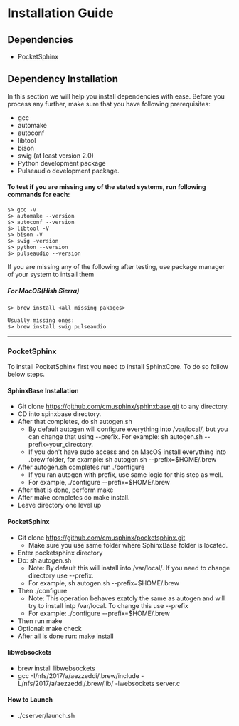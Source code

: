# Installation Guide
## Dependencies
* PocketSphinx

## Dependency Installation
In this section we will help you install dependencies with ease. Before you process any further, make sure that you have following prerequisites:
- gcc
- automake
- autoconf
- libtool
- bison
- swig (at least version 2.0)
- Python development package
- Pulseaudio development package.

#### To test if you are missing any of the stated systems, run following commands for each:
    $> gcc -v
    $> automake --version
    $> autoconf --version
    $> libtool -V
    $> bison -V
    $> swig -version
    $> python --version
    $> pulseaudio --version

If you are missing any of the following after testing, use package manager of your system to intsall them

##### For MacOS(Hish Sierra)
    $> brew install <all missing pakages>

    Usually missing ones:
    $> brew install swig pulseaudio

------------

### PocketSphinx
To install PocketSphinx first you need to install SphinxCore. To do so follow below steps.
#### SphinxBase Installation
- Git clone https://github.com/cmusphinx/sphinxbase.git to any directory.
- CD into spinxbase directory.
- After that completes, do sh autogen.sh
	- By default autogen will configure everything into /var/local/, but you can change that using --prefix. For example: sh autogen.sh --prefix=your_directory.
	- If you don't have sudo access and on MacOS install everything into .brew folder,
	for example: sh autogen.sh --prefix=$HOME/.brew
- After autogen.sh completes run ./configure
	- If you ran autogen with prefix, use same logic for this step as well.
	- For example, ./configure --prefix=$HOME/.brew
- After that is done, perform make
- After make completes do make install.
- Leave directory one level up

#### PocketSphinx
- Git clone https://github.com/cmusphinx/pocketsphinx.git
	- Make sure you use same folder where SphinxBase folder is located.
- Enter pocketsphinx directory
- Do: sh autogen.sh
	- Note: By default this will install into /var/local/. If you need to change directory use --prefix.
	- For example, sh autogen.sh --prefix=$HOME/.brew
- Then ./configure
	- Note: This operation behaves exatcly the same as autogen and will try to install intp /var/local. To change this use --prefix
	- For example: ./configure --prefix=$HOME/.brew
- Then run make
- Optional: make check
- After all is done run: make install

#### libwebsockets
- brew install libwebsockets
- gcc -I/nfs/2017/a/aezzeddi/.brew/include -L/nfs/2017/a/aezzeddi/.brew/lib/ -lwebsockets server.c

#### How to Launch
- ./cserver/launch.sh
